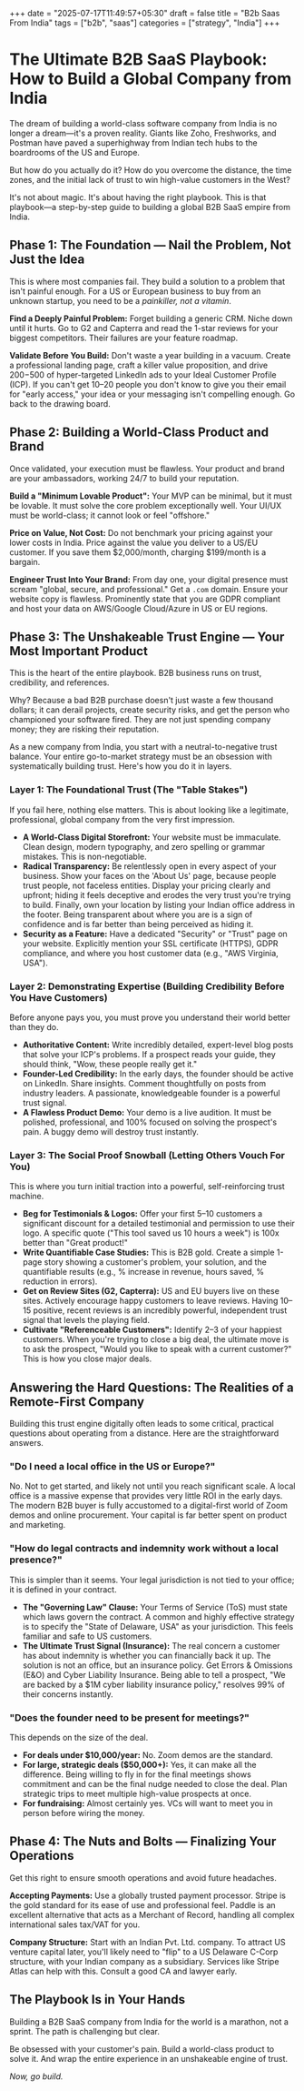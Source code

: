 +++
date = "2025-07-17T11:49:57+05:30"
draft = false
title = "B2b Saas From India"
tags = ["b2b", "saas"]
categories = ["strategy", "India"]
+++

# The Ultimate B2B SaaS Playbook: How to Build a Global Company from India

The dream of building a world-class software company from India is no longer a dream—it's a proven reality. Giants like Zoho, Freshworks, and Postman have paved a superhighway from Indian tech hubs to the boardrooms of the US and Europe.

But how do you actually do it? How do you overcome the distance, the time zones, and the initial lack of trust to win high-value customers in the West?

It's not about magic. It's about having the right playbook. This is that playbook—a step-by-step guide to building a global B2B SaaS empire from India.

## Phase 1: The Foundation — Nail the Problem, Not Just the Idea

This is where most companies fail. They build a solution to a problem that isn't painful enough. For a US or European business to buy from an unknown startup, you need to be a _painkiller, not a vitamin_.

**Find a Deeply Painful Problem:** Forget building a generic CRM. Niche down until it hurts. Go to G2 and Capterra and read the 1-star reviews for your biggest competitors. Their failures are your feature roadmap.

**Validate Before You Build:** Don't waste a year building in a vacuum. Create a professional landing page, craft a killer value proposition, and drive $200−$500 of hyper-targeted LinkedIn ads to your Ideal Customer Profile (ICP). If you can't get 10–20 people you don't know to give you their email for "early access," your idea or your messaging isn't compelling enough. Go back to the drawing board.

## Phase 2: Building a World-Class Product and Brand

Once validated, your execution must be flawless. Your product and brand are your ambassadors, working 24/7 to build your reputation.

**Build a "Minimum Lovable Product":** Your MVP can be minimal, but it must be lovable. It must solve the core problem exceptionally well. Your UI/UX must be world-class; it cannot look or feel "offshore."

**Price on Value, Not Cost:** Do not benchmark your pricing against your lower costs in India. Price against the value you deliver to a US/EU customer. If you save them $2,000/month, charging $199/month is a bargain.

**Engineer Trust Into Your Brand:** From day one, your digital presence must scream "global, secure, and professional." Get a `.com` domain. Ensure your website copy is flawless. Prominently state that you are GDPR compliant and host your data on AWS/Google Cloud/Azure in US or EU regions.

## Phase 3: The Unshakeable Trust Engine — Your Most Important Product

This is the heart of the entire playbook. B2B business runs on trust, credibility, and references.

Why? Because a bad B2B purchase doesn't just waste a few thousand dollars; it can derail projects, create security risks, and get the person who championed your software fired. They are not just spending company money; they are risking their reputation.

As a new company from India, you start with a neutral-to-negative trust balance. Your entire go-to-market strategy must be an obsession with systematically building trust. Here's how you do it in layers.

### Layer 1: The Foundational Trust (The "Table Stakes")

If you fail here, nothing else matters. This is about looking like a legitimate, professional, global company from the very first impression.

- **A World-Class Digital Storefront:** Your website must be immaculate. Clean design, modern typography, and zero spelling or grammar mistakes. This is non-negotiable.
- **Radical Transparency:** Be relentlessly open in every aspect of your business. Show your faces on the 'About Us' page, because people trust people, not faceless entities. Display your pricing clearly and upfront; hiding it feels deceptive and erodes the very trust you're trying to build. Finally, own your location by listing your Indian office address in the footer. Being transparent about where you are is a sign of confidence and is far better than being perceived as hiding it.
- **Security as a Feature:** Have a dedicated "Security" or "Trust" page on your website. Explicitly mention your SSL certificate (HTTPS), GDPR compliance, and where you host customer data (e.g., "AWS Virginia, USA").

### Layer 2: Demonstrating Expertise (Building Credibility Before You Have Customers)

Before anyone pays you, you must prove you understand their world better than they do.

- **Authoritative Content:** Write incredibly detailed, expert-level blog posts that solve your ICP's problems. If a prospect reads your guide, they should think, "Wow, these people really get it."
- **Founder-Led Credibility:** In the early days, the founder should be active on LinkedIn. Share insights. Comment thoughtfully on posts from industry leaders. A passionate, knowledgeable founder is a powerful trust signal.
- **A Flawless Product Demo:** Your demo is a live audition. It must be polished, professional, and 100% focused on solving the prospect's pain. A buggy demo will destroy trust instantly.

### Layer 3: The Social Proof Snowball (Letting Others Vouch For You)

This is where you turn initial traction into a powerful, self-reinforcing trust machine.

- **Beg for Testimonials & Logos:** Offer your first 5–10 customers a significant discount for a detailed testimonial and permission to use their logo. A specific quote ("This tool saved us 10 hours a week") is 100x better than "Great product!"
- **Write Quantifiable Case Studies:** This is B2B gold. Create a simple 1-page story showing a customer's problem, your solution, and the quantifiable results (e.g., % increase in revenue, hours saved, % reduction in errors).
- **Get on Review Sites (G2, Capterra):** US and EU buyers live on these sites. Actively encourage happy customers to leave reviews. Having 10–15 positive, recent reviews is an incredibly powerful, independent trust signal that levels the playing field.
- **Cultivate "Referenceable Customers":** Identify 2–3 of your happiest customers. When you're trying to close a big deal, the ultimate move is to ask the prospect, "Would you like to speak with a current customer?" This is how you close major deals.

## Answering the Hard Questions: The Realities of a Remote-First Company

Building this trust engine digitally often leads to some critical, practical questions about operating from a distance. Here are the straightforward answers.

### "Do I need a local office in the US or Europe?"

No. Not to get started, and likely not until you reach significant scale. A local office is a massive expense that provides very little ROI in the early days. The modern B2B buyer is fully accustomed to a digital-first world of Zoom demos and online procurement. Your capital is far better spent on product and marketing.

### "How do legal contracts and indemnity work without a local presence?"

This is simpler than it seems. Your legal jurisdiction is not tied to your office; it is defined in your contract.

- **The "Governing Law" Clause:** Your Terms of Service (ToS) must state which laws govern the contract. A common and highly effective strategy is to specify the "State of Delaware, USA" as your jurisdiction. This feels familiar and safe to US customers.
- **The Ultimate Trust Signal (Insurance):** The real concern a customer has about indemnity is whether you can financially back it up. The solution is not an office, but an insurance policy. Get Errors & Omissions (E&O) and Cyber Liability Insurance. Being able to tell a prospect, "We are backed by a $1M cyber liability insurance policy," resolves 99% of their concerns instantly.

### "Does the founder need to be present for meetings?"

This depends on the size of the deal.

- **For deals under $10,000/year:** No. Zoom demos are the standard.
- **For large, strategic deals ($50,000+):** Yes, it can make all the difference. Being willing to fly in for the final meetings shows commitment and can be the final nudge needed to close the deal. Plan strategic trips to meet multiple high-value prospects at once.
- **For fundraising:** Almost certainly yes. VCs will want to meet you in person before wiring the money.

## Phase 4: The Nuts and Bolts — Finalizing Your Operations

Get this right to ensure smooth operations and avoid future headaches.

**Accepting Payments:** Use a globally trusted payment processor. Stripe is the gold standard for its ease of use and professional feel. Paddle is an excellent alternative that acts as a Merchant of Record, handling all complex international sales tax/VAT for you.

**Company Structure:** Start with an Indian Pvt. Ltd. company. To attract US venture capital later, you'll likely need to "flip" to a US Delaware C-Corp structure, with your Indian company as a subsidiary. Services like Stripe Atlas can help with this. Consult a good CA and lawyer early.

## The Playbook Is in Your Hands

Building a B2B SaaS company from India for the world is a marathon, not a sprint. The path is challenging but clear.

Be obsessed with your customer's pain. Build a world-class product to solve it. And wrap the entire experience in an unshakeable engine of trust.

_Now, go build._
